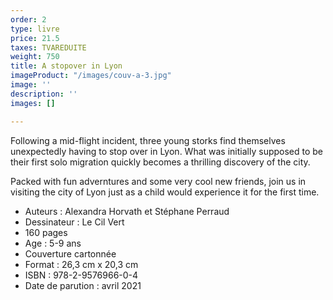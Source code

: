 ```yaml
---
order: 2
type: livre
price: 21.5
taxes: TVAREDUITE
weight: 750
title: A stopover in Lyon
imageProduct: "/images/couv-a-3.jpg"
image: ''
description: ''
images: []

---
```

Following a mid-flight incident, three young storks find themselves unexpectedly having to stop over in Lyon. What was initially supposed to be their first solo migration quickly becomes a thrilling discovery of the city.

Packed with fun adverntures and some very cool new friends, join us in visiting the city of Lyon just as a child would experience it for the first time.

* Auteurs : Alexandra Horvath et Stéphane Perraud
* Dessinateur : Le Cil Vert
* 160 pages
* Age : 5-9 ans
* Couverture cartonnée
* Format : 26,3 cm x 20,3 cm
* ISBN : 978-2-9576966-0-4
* Date de parution : avril 2021
